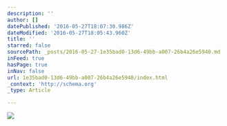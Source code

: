 ```yaml
---
description: ''
author: []
datePublished: '2016-05-27T18:07:30.986Z'
dateModified: '2016-05-27T18:05:43.960Z'
title: ''
starred: false
sourcePath: _posts/2016-05-27-1e35bad0-13d6-49bb-a007-26b4a26e5940.md
inFeed: true
hasPage: true
inNav: false
url: 1e35bad0-13d6-49bb-a007-26b4a26e5940/index.html
_context: 'http://schema.org'
_type: Article

---
```

![](https://the-grid-user-content.s3-us-west-2.amazonaws.com/40c210c7-cef9-4338-aa59-6d868b712676.jpg)